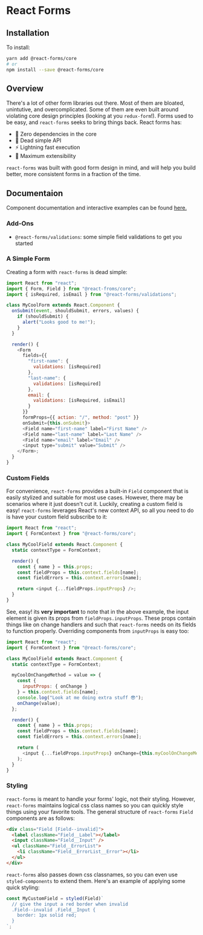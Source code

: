 # React Forms

## Installation

To install:

```sh
yarn add @react-forms/core
# or
npm install --save @react-forms/core
```

## Overview

There's a lot of other form libraries out there. Most of them are bloated, unintutive, and overcomplicated. Some of them are even built around violating core design principles (looking at you `redux-form`!). Forms used to be easy, and `react-forms` seeks to bring things back. React forms has:

- 🚀 Zero dependencies in the core
- 🤤 Dead simple API
- ⚡️ Lightning fast execution
- 🔧 Maximum extensibility

`react-forms` was built with good form design in mind, and will help you build better, more consistent forms in a fraction of the time.

## Documentaion

Component documentation and interactive examples can be found [here.](https://treyhakanson.github.io/react-forms)

### Add-Ons

- `@react-forms/validations`: some simple field validations to get you started

### A Simple Form

Creating a form with `react-forms` is dead simple:

```js
import React from "react";
import { Form, Field } from "@react-froms/core";
import { isRequired, isEmail } from "@react-forms/validations";

class MyCoolForm extends React.Component {
  onSubmit(event, shouldSubmit, errors, values) {
    if (shouldSubmit) {
      alert("Looks good to me!");
    }
  }

  render() {
    <Form
      fields={{
        "first-name": {
          validations: [isRequired]
        },
        "last-name": {
          validations: [isRequired]
        },
        email: {
          validations: [isRequired, isEmail]
        }
      }}
      formProps={{ action: "/", method: "post" }}
      onSubmit={this.onSubmit}>
      <Field name="first-name" label="First Name" />
      <Field name="last-name" label="Last Name" />
      <Field name="email" label="Email" />
      <input type="submit" value="Submit" />
    </Form>;
  }
}
```

### Custom Fields

For convenience, `react-forms` provides a built-in `Field` component that is easily stylized and suitable for most use cases. However, there may be scenarios where it just doesn't cut it. Luckily, creating a custom field is easy! `react-forms` leverages React's new context API, so all you need to do is have your custom field subscribe to it:

```js
import React from "react";
import { FormContext } from "@react-forms/core";

class MyCoolField extends React.Component {
  static contextType = FormContext;

  render() {
    const { name } = this.props;
    const fieldProps = this.context.fields[name];
    const fieldErrors = this.context.errors[name];

    return <input {...fieldProps.inputProps} />;
  }
}
```

See, easy! its **very important** to note that in the above example, the input element is given its props from `fieldProps.inputProps`. These props contain things like on change handlers and such that `react-forms` needs on its fields to function properly. Overriding components from `inputProps` is easy too:

```js
import React from "react";
import { FormContext } from "@react-forms/core";

class MyCoolField extends React.Component {
  static contextType = FormContext;

  myCoolOnChangeMethod = value => {
    const {
      inputProps: { onChange }
    } = this.context.fields[name];
    console.log("Look at me doing extra stuff 😎");
    onChange(value);
  };

  render() {
    const { name } = this.props;
    const fieldProps = this.context.fields[name];
    const fieldErrors = this.context.errors[name];

    return (
      <input {...fieldProps.inputProps} onChange={this.myCoolOnChangeMethod} />
    );
  }
}
```

### Styling

`react-forms` is meant to handle your forms' logic, not their styling. However, `react-forms` maintains logical css class names so you can quickly style things using your favorite tools. The general structure of `react-forms` `Field` components are as follows:

```html
<div class="Field [Field--invalid]">
  <label className="Field__Label"></label>
  <input className="Field__Input" />
  <ul className="Field__ErrorList">
    <li className="Field__ErrorList__Error"></li>
  </ul>
</div>
```

`react-forms` also passes down css classnames, so you can even use `styled-components` to extend them. Here's an example of applying some quick styling:

```js
const MyCustomField = styled(Field)`
  // give the input a red border when invalid
  .Field--invalid .Field__Input {
    border: 1px solid red;
  }
`;
```
